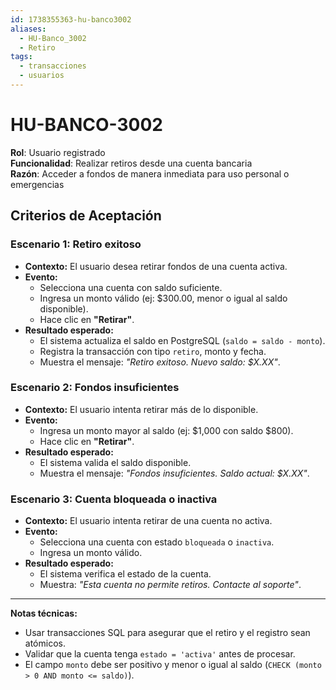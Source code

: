 ```yaml
---
id: 1738355363-hu-banco3002
aliases:
  - HU-Banco_3002
  - Retiro
tags:
  - transacciones
  - usuarios
---
```


# HU-BANCO-3002

**Rol**: Usuario registrado  
**Funcionalidad**: Realizar retiros desde una cuenta bancaria  
**Razón**: Acceder a fondos de manera inmediata para uso personal o emergencias  

## **Criterios de Aceptación**  

### **Escenario 1: Retiro exitoso**  
- **Contexto:** El usuario desea retirar fondos de una cuenta activa.  
- **Evento:**  
  - Selecciona una cuenta con saldo suficiente.  
  - Ingresa un monto válido (ej: $300.00, menor o igual al saldo disponible).  
  - Hace clic en **"Retirar"**.  
- **Resultado esperado:**  
  - El sistema actualiza el saldo en PostgreSQL (`saldo = saldo - monto`).  
  - Registra la transacción con tipo `retiro`, monto y fecha.  
  - Muestra el mensaje: *"Retiro exitoso. Nuevo saldo: $X.XX"*.  

### **Escenario 2: Fondos insuficientes**  
- **Contexto:** El usuario intenta retirar más de lo disponible.  
- **Evento:**  
  - Ingresa un monto mayor al saldo (ej: $1,000 con saldo $800).  
  - Hace clic en **"Retirar"**.  
- **Resultado esperado:**  
  - El sistema valida el saldo disponible.  
  - Muestra el mensaje: *"Fondos insuficientes. Saldo actual: $X.XX"*.  

### **Escenario 3: Cuenta bloqueada o inactiva**  
- **Contexto:** El usuario intenta retirar de una cuenta no activa.  
- **Evento:**  
  - Selecciona una cuenta con estado `bloqueada` o `inactiva`.  
  - Ingresa un monto válido.  
- **Resultado esperado:**  
  - El sistema verifica el estado de la cuenta.  
  - Muestra: *"Esta cuenta no permite retiros. Contacte al soporte"*.  

---

**Notas técnicas:**  
- Usar transacciones SQL para asegurar que el retiro y el registro sean atómicos.  
- Validar que la cuenta tenga `estado = 'activa'` antes de procesar.  
- El campo `monto` debe ser positivo y menor o igual al saldo (`CHECK (monto > 0 AND monto <= saldo)`).  
